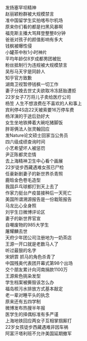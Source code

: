 发扬塞罕坝精神  
赵丽颖粉群被大规模禁言  
准中国留学生实拍喀布尔机场  
原来你们看的都是扫黑风暴啊  
福克斯主播大骂拜登整整8分钟  
爸爸对孩子的颜值影响有多大  
钱枫被曝性侵  
小罐茶中秋1小时神片  
平均年龄仅8岁成都男团被批  
粉丝抵制行为违规被大规模禁言  
吴彤马天宇是同龄人  
知乎官方致歉  
湖南卫视暂停钱枫一切工作  
妻子分娩去世丈夫欲取冷冻胚胎遭拒  
22岁女子7万将儿子卖给医疗公司  
杨笠 人生不想浪费在不喜欢的人和事上  
宾利停4S店22天被索要16万停车费  
杨洋演的于途后劲好大  
女生坐地铁捧着大碗吃猪脚饭  
胖哥俩法人张灵翰回应  
发Nature论文硕士回家当公务员  
四六级成绩查询时间  
小艺希望坏人被惩罚  
尹正陈都灵恋情  
去上海精神卫生中心看个画展  
22岁徒步西藏遇难女孩已尸检  
任豪新剧妻子的新世界杀青照  
鹿晗金色卷毛造型  
我国乒乓球都打到天上去了  
作家力挺台产疫苗接种后一天死亡  
美国所谓溯源报告是一份栽赃报告  
马龙比心全身照  
刘宇生日微博评论区  
妻子的新世界官宣  
自嘲废物的985大学生  
屠耀麟去世  
天府少年团公司注册地为一奶茶店  
王源一开口就是老数马人了  
听过最狠的名字  
宋妍霏 抓马的角色杀青了  
中国残奥代表团开幕式第98个出场  
交个朋友累计向河南捐款1100万  
王源紫色挑染发型  
学生档案被撕毁该怎么办  
福岛核污水排放方式基本敲定  
老一辈对睡平头的执念  
原来还有五四学制  
微博发布热搜半年报  
医学生的择偶标准有多严谨  
上海地铁回应两女子互相掌掴厮打  
22岁女孩徒步西藏遇难非因车祸  
阿富汗塔利班不允许美国延期撤军  
